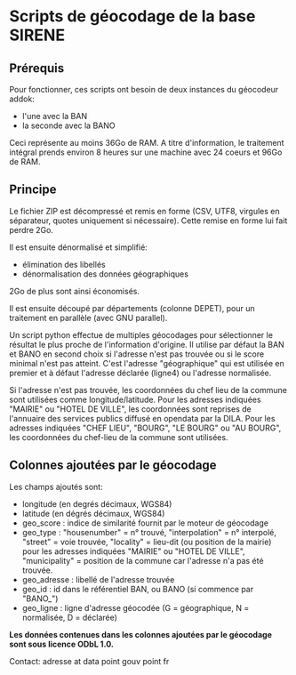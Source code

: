 # Scripts de géocodage de la base SIRENE

## Prérequis

Pour fonctionner, ces scripts ont besoin de deux instances du géocodeur addok:
- l'une avec la BAN
- la seconde avec la BANO

Ceci représente au moins 36Go de RAM.
A titre d'information, le traitement intégral prends environ 8 heures sur une machine avec 24 coeurs et 96Go de RAM.


## Principe

Le fichier ZIP est décompressé et remis en forme (CSV, UTF8, virgules en séparateur, quotes uniquement si nécessaire).
Cette remise en forme lui fait perdre 2Go.

Il est ensuite dénormalisé et simplifié:
- élimination des libellés
- dénormalisation des données géographiques

2Go de plus sont ainsi économisés.

Il est ensuite découpé par départements (colonne DEPET), pour un traitement en parallèle (avec GNU parallel).

Un script python effectue de multiples géocodages pour sélectionner le résultat le plus proche de l'information d'origine.
Il utilise par défaut la BAN et BANO en second choix si l'adresse n'est pas trouvée ou si le score minimal n'est pas atteint.
C'est l'adresse "géographique" qui est utilisée en premier et à défaut l'adresse déclarée (ligne4) ou l'adresse normalisée.

Si l'adresse n'est pas trouvée, les coordonnées du chef lieu de la commune sont utilisées comme longitude/latitude.
Pour les adresses indiquées "MAIRIE" ou "HOTEL DE VILLE", les coordonnées sont reprises de l'annuaire des services publics diffusé en opendata par la DILA.
Pour les adresses indiquées "CHEF LIEU", "BOURG", "LE BOURG" ou "AU BOURG", les coordonnées du chef-lieu de la commune sont utilisées.


## Colonnes ajoutées par le géocodage

Les champs ajoutés sont:
- longitude (en degrés décimaux, WGS84)
- latitude (en dégrés décimaux, WGS84)
- geo_score : indice de similarité fournit par le moteur de géocodage
- geo_type : "housenumber" = n° trouvé, "interpolation" = n° interpolé, "street" = voie trouvée, "locality" = lieu-dit (ou position de la mairie) pour les adresses indiquées "MAIRIE" ou "HOTEL DE VILLE",
"municipality" = position de la commune car l'adresse n'a pas été trouvée.
- geo_adresse : libellé de l'adresse trouvée
- geo_id : id dans le référentiel BAN, ou BANO (si commence par "BANO_")
- geo_ligne : ligne d'adresse géocodée (G = géographique, N = normalisée, D = déclarée)


**Les données contenues dans les colonnes ajoutées par le géocodage sont sous licence ODbL 1.0.**

Contact: adresse at data point gouv point fr
